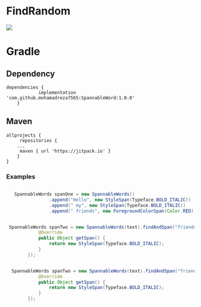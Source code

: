 # FindRandom

[![](https://jitpack.io/v/mohamadreza7565/SpannableWord.svg)](https://jitpack.io/#mohamadreza7565/SpannableWord)



# Gradle

## Dependency
```Gradle
dependencies {
	        implementation 'com.github.mohamadreza7565:SpannableWord:1.0.0'
	}
```


## Maven
```Gradle
allprojects {
     repositories {
	...
     maven { url 'https://jitpack.io' }
	}
}
```

### Examples

```java

   SpannableWords spanOne = new SpannableWords()
                .append("Hello", new StyleSpan(Typeface.BOLD_ITALIC))
                .append(" my", new StyleSpan(Typeface.BOLD_ITALIC))
                .append(" friends", new ForegroundColorSpan(Color.RED));

```


```java

 SpannableWords spanTwo = new SpannableWords(text).findAndSpan("friends", new SpannableWords.GetSpan() {
            @Override
            public Object getSpan() {
                return new StyleSpan(Typeface.BOLD_ITALIC);
            }
        });

```

```java

  SpannableWords spanTwo = new SpannableWords(text).findAndSpan("friends", false, true, new SpannableWords.GetSpan() {
            @Override
            public Object getSpan() {
                return new StyleSpan(Typeface.BOLD_ITALIC);
            }
        });

```
